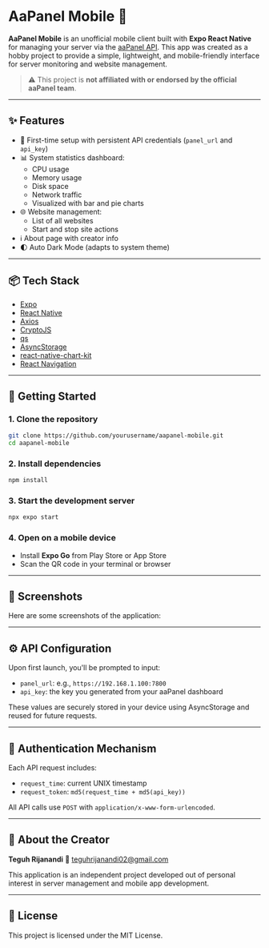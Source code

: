 # AaPanel Mobile 📱

**AaPanel Mobile** is an unofficial mobile client built with **Expo React Native** for managing your server via the [aaPanel API](https://www.aapanel.com/). This app was created as a hobby project to provide a simple, lightweight, and mobile-friendly interface for server monitoring and website management.

> ⚠️ This project is **not affiliated with or endorsed by the official aaPanel team**.

---

## ✨ Features

- 🔐 First-time setup with persistent API credentials (`panel_url` and `api_key`)
- 📊 System statistics dashboard:
  - CPU usage
  - Memory usage
  - Disk space
  - Network traffic
  - Visualized with bar and pie charts
- 🌐 Website management:
  - List of all websites
  - Start and stop site actions
- ℹ️ About page with creator info
- 🌓 Auto Dark Mode (adapts to system theme)

---

## 📦 Tech Stack

- [Expo](https://expo.dev/)
- [React Native](https://reactnative.dev/)
- [Axios](https://axios-http.com/)
- [CryptoJS](https://www.npmjs.com/package/crypto-js)
- [qs](https://www.npmjs.com/package/qs)
- [AsyncStorage](https://react-native-async-storage.github.io/async-storage/)
- [react-native-chart-kit](https://github.com/indiespirit/react-native-chart-kit)
- [React Navigation](https://reactnavigation.org/)

---

## 🚀 Getting Started

### 1. Clone the repository
```bash
git clone https://github.com/yourusername/aapanel-mobile.git
cd aapanel-mobile
```

### 2. Install dependencies

```bash
npm install
```

### 3. Start the development server

```bash
npx expo start
```

### 4. Open on a mobile device

* Install **Expo Go** from Play Store or App Store
* Scan the QR code in your terminal or browser

---

## 📸 Screenshots

Here are some screenshots of the application:

<!-- Add your screenshots here -->

---

## ⚙️ API Configuration

Upon first launch, you'll be prompted to input:

* `panel_url`: e.g., `https://192.168.1.100:7800`
* `api_key`: the key you generated from your aaPanel dashboard

These values are securely stored in your device using AsyncStorage and reused for future requests.

---

## 🔐 Authentication Mechanism

Each API request includes:

* `request_time`: current UNIX timestamp
* `request_token`: `md5(request_time + md5(api_key))`

All API calls use `POST` with `application/x-www-form-urlencoded`.

---

## 👤 About the Creator

**Teguh Rijanandi**
📧 [teguhrijanandi02@gmail.com](mailto:teguhrijanandi02@gmail.com)

This application is an independent project developed out of personal interest in server management and mobile app development.

---

## 📄 License

This project is licensed under the MIT License.